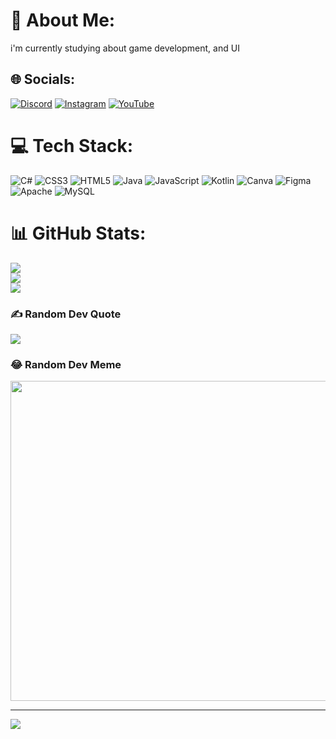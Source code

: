 # 💫 About Me:
i'm currently studying about game development, and UI


## 🌐 Socials:
[![Discord](https://img.shields.io/badge/Discord-%237289DA.svg?logo=discord&logoColor=white)](https://discord.gg/https://discord.gg/TjCHVH8Nfn) [![Instagram](https://img.shields.io/badge/Instagram-%23E4405F.svg?logo=Instagram&logoColor=white)](https://instagram.com/airon_backend) [![YouTube](https://img.shields.io/badge/YouTube-%23FF0000.svg?logo=YouTube&logoColor=white)](https://www.youtube.com/channel/UCCpy_TWfRcAgyHu-jy4Ez6A) 

# 💻 Tech Stack:
![C#](https://img.shields.io/badge/c%23-%23239120.svg?style=for-the-badge&logo=c-sharp&logoColor=white) ![CSS3](https://img.shields.io/badge/css3-%231572B6.svg?style=for-the-badge&logo=css3&logoColor=white) ![HTML5](https://img.shields.io/badge/html5-%23E34F26.svg?style=for-the-badge&logo=html5&logoColor=white) ![Java](https://img.shields.io/badge/java-%23ED8B00.svg?style=for-the-badge&logo=java&logoColor=white) ![JavaScript](https://img.shields.io/badge/javascript-%23323330.svg?style=for-the-badge&logo=javascript&logoColor=%23F7DF1E) ![Kotlin](https://img.shields.io/badge/kotlin-%230095D5.svg?style=for-the-badge&logo=kotlin&logoColor=white) ![Canva](https://img.shields.io/badge/Canva-%2300C4CC.svg?style=for-the-badge&logo=Canva&logoColor=white) 	![Figma](https://img.shields.io/badge/figma-%23F24E1E.svg?style=for-the-badge&logo=figma&logoColor=white) ![Apache](https://img.shields.io/badge/apache-%23D42029.svg?style=for-the-badge&logo=apache&logoColor=white) ![MySQL](https://img.shields.io/badge/mysql-%2300f.svg?style=for-the-badge&logo=mysql&logoColor=white)
# 📊 GitHub Stats:
![](https://github-readme-stats.vercel.app/api?username=Airon-Main&theme=merko&hide_border=false&include_all_commits=true&count_private=false)<br/>
![](https://github-readme-streak-stats.herokuapp.com/?user=Airon-Main&theme=merko&hide_border=false)<br/>
![](https://github-readme-stats.vercel.app/api/top-langs/?username=Airon-Main&theme=merko&hide_border=false&include_all_commits=true&count_private=false&layout=compact)

### ✍️ Random Dev Quote
![](https://quotes-github-readme.vercel.app/api?type=horizontal&theme=merko)

### 😂 Random Dev Meme
<img src="https://random-memer.herokuapp.com/" width="512px"/>

---
[![](https://visitcount.itsvg.in/api?id=Airon-Main&icon=2&color=3)](https://visitcount.itsvg.in)

<!-- Proudly created with GPRM ( https://gprm.itsvg.in ) -->
